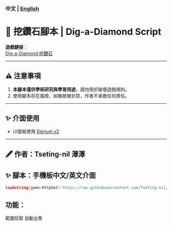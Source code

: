 ### 中文 | [English](READMEen.md)
# 🌟 挖鑽石腳本 | Dig-a-Diamond Script

**遊戲鏈接**：  
[Dig-a-Diamond 挖鑽石](https://www.roblox.com/games/127798785998675/Dig-a-Diamond)

---

## ⚠️ 注意事項
1. **本腳本僅供學術研究與學習用途**，請勿用於破壞遊戲規則。
2. 使用腳本存在風險，如賬號被封禁，作者不承擔任何責任。


---

## ✨ 介面使用
- UI面板使用 [Elerium v2](https://github.com/memejames/elerium-v2-ui-library)

---

## 🖋 作者：Tseting-nil 澤澤 

## ✨ 腳本：手機板中文/英文介面
```lua
loadstring(game:HttpGet('https://raw.githubusercontent.com/Tseting-nil/-Tower-Defense-RNG-Script/refs/heads/main/%E8%85%B3%E6%9C%AC/%E5%A1%94%E6%88%BFRNG%E4%B8%AD%E8%8B%B1%E8%87%AA%E5%8B%95%E5%8A%A0%E8%BC%89%E8%85%B3%E6%9C%AC.lua'))()
```
## 功能：
範圍拾取
自動出售
